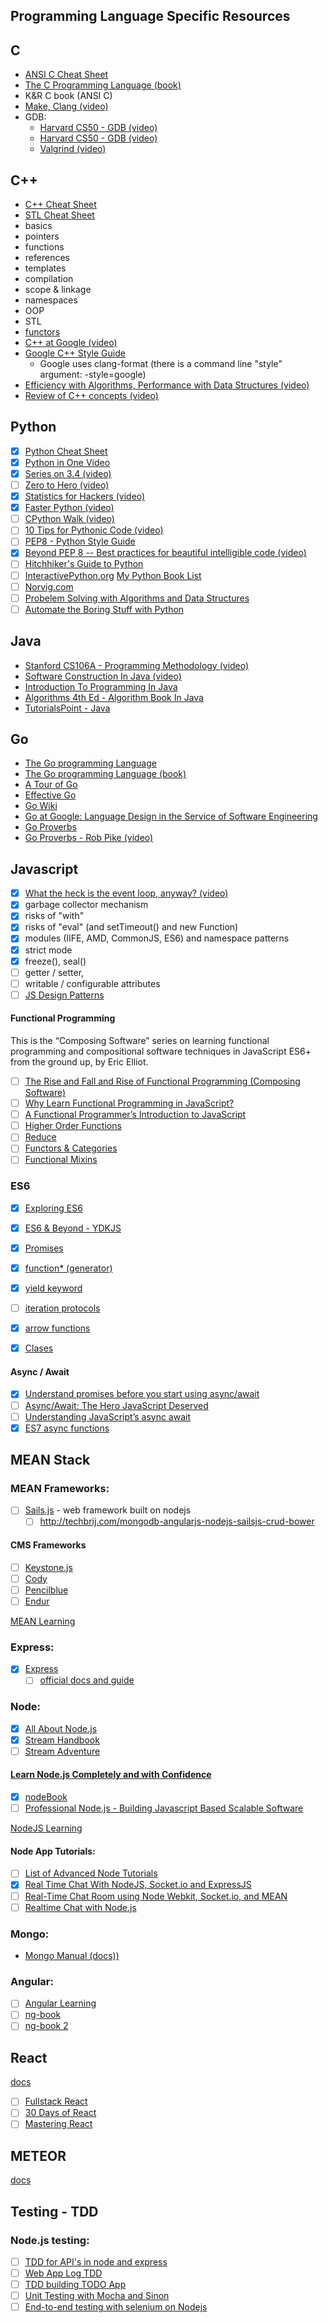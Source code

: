 ## Programming Language Specific Resources

## C
- [ANSI C Cheat Sheet](https://github.com/jwasham/google-interview-university/blob/master/extras/cheat%20sheets/C%20Reference%20Card%20(ANSI)%202.2.pdf)
- [The C Programming Language (book)](https://www.amazon.com/gp/product/0131103628/ref=as_li_qf_sp_asin_il_tl?ie=UTF8&tag=theongoautoof-20&camp=1789&creative=9325&linkCode=as2&creativeASIN=0131103628&linkId=6efea828b2f92611d28ecce3fdd47d82)
- K&R C book (ANSI C)
- [Make, Clang (video)](https://www.youtube.com/watch?v=U3zCxnj2w8M)
- GDB:
    - [Harvard CS50 - GDB (video)](https://www.youtube.com/watch?v=USPvePv1uzE)
    - [Harvard CS50 - GDB (video)](https://www.youtube.com/watch?v=y5JmQItfFck)
  - [Valgrind (video)](https://www.youtube.com/watch?v=fvTsFjDuag8)

## C++
- [C++ Cheat Sheet](https://github.com/jwasham/google-interview-university/blob/master/extras/cheat%20sheets/Cpp_reference.pdf)
- [STL Cheat Sheet](https://github.com/jwasham/google-interview-university/blob/master/extras/cheat%20sheets/STL%20Quick%20Reference%201.29.pdf)
- basics
- pointers
- functions
- references
- templates
- compilation
- scope & linkage
- namespaces
- OOP
- STL
- [functors](http://www.cprogramming.com/tutorial/functors-function-objects-in-c++.html)
- [C++ at Google (video)](https://www.youtube.com/watch?v=NOCElcMcFik)
- [Google C++ Style Guide](https://google.github.io/styleguide/cppguide.html)
    - Google uses clang-format (there is a command line "style" argument: -style=google)
- [Efficiency with Algorithms, Performance with Data Structures (video)](https://youtu.be/fHNmRkzxHWs)
- [Review of C++ concepts (video)](https://www.youtube.com/watch?v=Rub-JsjMhWY)

## Python
- [x] [Python Cheat Sheet](https://github.com/jwasham/google-interview-university/blob/master/extras/cheat%20sheets/python-cheat-sheet-v1.pdf)
- [x] [Python in One Video](https://www.youtube.com/watch?v=N4mEzFDjqtA)
- [x] [Series on 3.4 (video)](https://www.youtube.com/playlist?list=PL6gx4Cwl9DGAcbMi1sH6oAMk4JHw91mC_)
- [ ] [Zero to Hero (video)](https://www.youtube.com/watch?v=TV9tSHFAFjg)
- [x] [Statistics for Hackers (video)](https://www.youtube.com/watch?v=Iq9DzN6mvYA)
- [x] [Faster Python (video)](https://www.youtube.com/watch?v=JDSGVvMwNM8)
- [ ] [CPython Walk (video)](https://www.youtube.com/watch?v=LhadeL7_EIU&list=PLzV58Zm8FuBL6OAv1Yu6AwXZrnsFbbR0S&index=6)
- [ ] [10 Tips for Pythonic Code (video)](https://www.youtube.com/watch?v=_O23jIXsshs)
- [ ] [PEP8 - Python Style Guide](https://www.python.org/dev/peps/pep-0008/)
- [x] [Beyond PEP 8 -- Best practices for beautiful intelligible code (video)](https://www.youtube.com/watch?v=wf-BqAjZb8M)
- [ ] [Hitchhiker's Guide to Python](http://docs.python-guide.org/en/latest/)
- [ ] [InteractivePython.org](http://interactivepython.org/runestone/static/pythonds/index.html#)
 [My Python Book List](https://www.amazon.com/hz/wishlist/ls/ATDHXT6J29O4?&amp;sort=default&_encoding=UTF8&tag=theongoautoof-20&linkCode=ur2&linkId=aa018237324a948f8b6d8411ae8f4e6a&camp=1789&creative=9325)
- [ ] [Norvig.com](http://www.norvig.com/)
- [ ] [Probelem Solving with Algorithms and Data Structures](http://interactivepython.org/runestone/static/pythonds/index.html#)
- [ ] [Automate the Boring Stuff with Python](https://automatetheboringstuff.com/)
    
## Java
- [Stanford CS106A - Programming Methodology (video)](https://see.stanford.edu/Course/CS106A)
- [Software Construction In Java (video)](https://www.edx.org/course/software-construction-java-mitx-6-005-1x)
- [Introduction To Programming In Java](https://www.amazon.com/gp/product/0672337843/ref=as_li_qf_sp_asin_il_tl?ie=UTF8&tag=theongoautoof-20&camp=1789&creative=9325&linkCode=as2&creativeASIN=0672337843&linkId=7faac83d0c085506e901ab69379ca315)
- [Algorithms 4th Ed - Algorithm Book In Java](https://www.amazon.com/gp/product/032157351X/ref=as_li_qf_sp_asin_il_tl?ie=UTF8&tag=theongoautoof-20&camp=1789&creative=9325&linkCode=as2&creativeASIN=032157351X&linkId=bbbe8c8071d4bcb15196792015fafb22)   
- [TutorialsPoint - Java](https://www.tutorialspoint.com/java/)
## Go
- [The Go programming Language](https://golang.org/)
- [The Go programming Language (book)](http://www.gopl.io/)
- [A Tour of Go](https://tour.golang.org/)
- [Effective Go](https://golang.org/doc/effective_go.html)
- [Go Wiki](https://golang.org/wiki)
- [Go at Google: Language Design in the Service of Software Engineering](https://talks.golang.org/2012/splash.article)
- [Go Proverbs](http://go-proverbs.github.io/)
- [Go Proverbs - Rob Pike (video)](https://www.youtube.com/watch?v=PAAkCSZUG1c)
    
## Javascript

 - [x] [What the heck is the event loop, anyway? (video)](https://www.youtube.com/watch?v=8aGhZQkoFbQ)
 - [x] garbage collector mechanism
 - [x] risks of "with"
 - [x] risks of "eval" (and setTimeout() and new Function)
 - [x] modules (IIFE, AMD, CommonJS, ES6) and namespace patterns
 - [x] strict mode
 - [x] freeze(), seal()
 - [ ] getter / setter,
 - [ ] writable / configurable attributes
 - [ ] [JS Design Patterns](https://addyosmani.com/resources/essentialjsdesignpatterns/book/)
 
#### Functional Programming

This is the “Composing Software” series on learning functional programming and compositional software techniques in JavaScript ES6+ from the ground up, by Eric Elliot. 

 - [ ] [The Rise and Fall and Rise of Functional Programming (Composing Software)](https://medium.com/javascript-scene/the-rise-and-fall-and-rise-of-functional-programming-composable-software-c2d91b424c8c)
 - [ ] [Why Learn Functional Programming in JavaScript?](https://medium.com/javascript-scene/why-learn-functional-programming-in-javascript-composing-software-ea13afc7a257)
 - [ ] [A Functional Programmer’s Introduction to JavaScript ](https://medium.com/javascript-scene/a-functional-programmers-introduction-to-javascript-composing-software-d670d14ede30)
 - [ ] [Higher Order Functions](https://medium.com/javascript-scene/higher-order-functions-composing-software-5365cf2cbe99)
 - [ ] [Reduce](https://medium.com/javascript-scene/reduce-composing-software-fe22f0c39a1d)
 - [ ] [Functors & Categories](https://medium.com/javascript-scene/functors-categories-61e031bac53f)
 - [ ] [Functional Mixins](https://medium.com/javascript-scene/functional-mixins-composing-software-ffb66d5e731c)
 
### ES6

 - [x] [Exploring ES6](http://exploringjs.com/es6/index.html)
 - [x] [ES6 & Beyond - YDKJS](https://github.com/getify/You-Dont-Know-JS/tree/master/es6%20%26%20beyond)

 - [x] [Promises](https://developer.mozilla.org/en/docs/Web/JavaScript/Reference/Global_Objects/Promise)
 - [x] [function* (generator)](https://developer.mozilla.org/en-US/docs/Web/JavaScript/Reference/Statements/function*)
 - [x] [yield keyword](https://developer.mozilla.org/en-US/docs/Web/JavaScript/Reference/Operators/yield)
 - [ ] [iteration protocols](https://developer.mozilla.org/en-US/docs/Web/JavaScript/Reference/Iteration_protocols)
 - [x] [arrow functions](https://developer.mozilla.org/en/docs/Web/JavaScript/Reference/Functions/Arrow_functions)
 - [x] [Clases](https://developer.mozilla.org/en/docs/Web/JavaScript/Reference/Classes)

#### Async / Await

 - [x] [Understand promises before you start using async/await](https://medium.com/@bluepnume/learn-about-promises-before-you-start-using-async-await-eb148164a9c8#.avoea39ni)
 - [ ] [Async/Await: The Hero JavaScript Deserved](https://www.twilio.com/blog/2015/10/asyncawait-the-hero-javascript-deserved.html)
 - [ ] [Understanding JavaScript’s async await](https://ponyfoo.com/articles/understanding-javascript-async-await)
 - [x] [ES7 async functions](https://jakearchibald.com/2014/es7-async-functions/)
 
 ## MEAN Stack

### MEAN Frameworks:
- [ ] [Sails.js](http://sailsjs.org/) - web framework built on nodejs
  - [ ] http://techbrij.com/mongodb-angularjs-nodejs-sailsjs-crud-bower

#### CMS Frameworks
- [ ] [Keystone.js](http://keystonejs.com/)
- [ ] [Cody](http://www.cody-cms.org/en/)
- [ ] [Pencilblue](https://pencilblue.org/)
- [ ] [Endur](http://www.endurojs.com/)

[MEAN Learning](https://github.com/ericdouglas/MEAN-Learning)

### Express:
- [x] [Express](http://stackoverflow.com/questions/8144214/learning-express-for-node-js)
  - [ ] [official docs and guide](http://expressjs.com/)

### Node:
- [x] [All About Node.js](http://stackoverflow.com/questions/2353818/how-do-i-get-started-with-node-js)
- [x] [Stream Handbook](https://github.com/substack/stream-handbook#introduction)
- [ ] [Stream Adventure](https://github.com/substack/stream-adventure)

 #### [Learn Node.js Completely and with Confidence](http://javascriptissexy.com/learn-node-js-completely-and-with-confidence/)
- [x] [nodeBook](http://www.nodebeginner.org/)
- [ ] [Professional Node.js - Building Javascript Based Scalable Software](https://github.com/chriskucharski/programming/blob/master/Javascript/Professional%20Node.js%20-%20Building%20Javascript%20Based%20Scalable%20Software%20-%20P.%20Teixeira%20(Wrox%2C%202013)%20WW.pdf)

[NodeJS Learning](https://github.com/sergtitov/NodeJS-Learning)

#### Node App Tutorials:

 - [ ] [List of Advanced Node Tutorials](http://noeticforce.com/best-nodejs-tutorial-with-examples)
 - [x] [Real Time Chat With NodeJS, Socket.io and ExpressJS](http://code.tutsplus.com/tutorials/real-time-chat-with-nodejs-socketio-and-expressjs--net-31708)
 - [ ] [Real-Time Chat Room using Node Webkit, Socket.io, and MEAN](https://scotch.io/tutorials/a-realtime-room-chat-app-using-node-webkit-socket-io-and-mean)
 - [ ] [Realtime Chat with Node.js](http://tutorialzine.com/2014/03/nodejs-private-webchat/)

### Mongo:
- [Mongo Manual (docs))](https://docs.mongodb.com/manual/)

### Angular: 

 - [ ] [Angular Learning](https://github.com/jmcunningham/AngularJS-Learning)
 - [ ] [ng-book](http://pepa.holla.cz/wp-content/uploads/2015/10/ng-book-The-Complete-Book-on-AngularJS.pdf)
 - [ ] [ng-book 2](https://github.com/papapin/Ng-book-2-/blob/master/ng-book2-r49.pdf)

## React

[docs](https://facebook.github.io/react/)
- [ ] [Fullstack React](https://www.fullstackreact.com/)
- [ ] [30 Days of React](https://www.fullstackreact.com/assets/media/sGEMe/MNzue/30-days-of-react-ebook-fullstackio.pdf?inf_contact_key=18cde43c685ab50d13a2ee7d3d40eae75f3c253a8da2bbad02e217aa8b4200c7)
- [ ] [Mastering React](http://pepa.holla.cz/wp-content/uploads/2016/12/Mastering-React.pdf)

## METEOR
[docs](https://www.meteor.com/)

## Testing - TDD

### Node.js testing:
- [ ] [TDD for API's in node and express](http://developers.redhat.com/blog/2016/03/15/test-driven-development-for-building-apis-in-node-js-and-express/)
- [ ] [Web App Log TDD](http://webapplog.com/tdd/)
- [ ] [TDD building TODO App](https://semaphoreci.com/community/tutorials/a-tdd-approach-to-building-a-todo-api-using-node-js-and-mongodb)
- [ ] [Unit Testing with Mocha and Sinon](https://www.codementor.io/nodejs/tutorial/unit-testing-nodejs-tdd-mocha-sinon)
- [ ] [End-to-end testing with selenium on Nodejs](https://medium.com/trisfera/end-to-end-testing-with-selenium-on-nodejs-d06d4b4e8cac)
